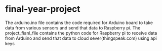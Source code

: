 # final-year-project
The arduino.ino file contains the code required for Arduino board to take data from  various sensors and send that data to Raspberry pi.
The project_fianl_file contains the python code for Raspberry pi to receive data from Arduino and send that data to cloud sever(thingspeak.com) using api keys
